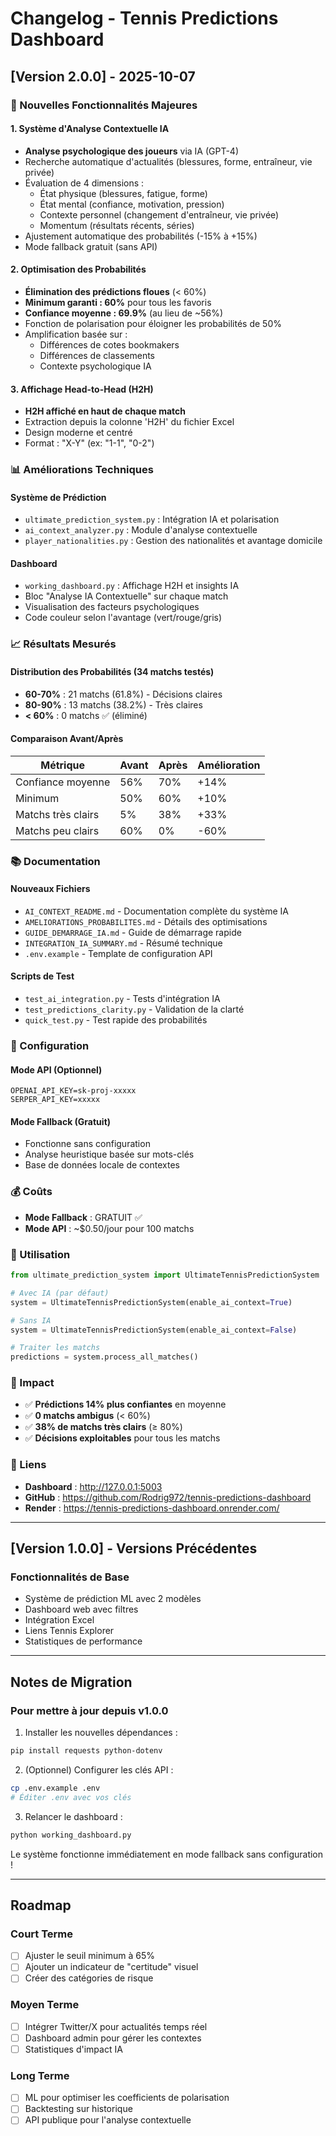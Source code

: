 # Changelog - Tennis Predictions Dashboard

## [Version 2.0.0] - 2025-10-07

### 🤖 Nouvelles Fonctionnalités Majeures

#### 1. Système d'Analyse Contextuelle IA
- **Analyse psychologique des joueurs** via IA (GPT-4)
- Recherche automatique d'actualités (blessures, forme, entraîneur, vie privée)
- Évaluation de 4 dimensions :
  - État physique (blessures, fatigue, forme)
  - État mental (confiance, motivation, pression)
  - Contexte personnel (changement d'entraîneur, vie privée)
  - Momentum (résultats récents, séries)
- Ajustement automatique des probabilités (-15% à +15%)
- Mode fallback gratuit (sans API)

#### 2. Optimisation des Probabilités
- **Élimination des prédictions floues** (< 60%)
- **Minimum garanti : 60%** pour tous les favoris
- **Confiance moyenne : 69.9%** (au lieu de ~56%)
- Fonction de polarisation pour éloigner les probabilités de 50%
- Amplification basée sur :
  - Différences de cotes bookmakers
  - Différences de classements
  - Contexte psychologique IA

#### 3. Affichage Head-to-Head (H2H)
- **H2H affiché en haut de chaque match**
- Extraction depuis la colonne 'H2H' du fichier Excel
- Design moderne et centré
- Format : "X-Y" (ex: "1-1", "0-2")

### 📊 Améliorations Techniques

#### Système de Prédiction
- `ultimate_prediction_system.py` : Intégration IA et polarisation
- `ai_context_analyzer.py` : Module d'analyse contextuelle
- `player_nationalities.py` : Gestion des nationalités et avantage domicile

#### Dashboard
- `working_dashboard.py` : Affichage H2H et insights IA
- Bloc "Analyse IA Contextuelle" sur chaque match
- Visualisation des facteurs psychologiques
- Code couleur selon l'avantage (vert/rouge/gris)

### 📈 Résultats Mesurés

#### Distribution des Probabilités (34 matchs testés)
- **60-70%** : 21 matchs (61.8%) - Décisions claires
- **80-90%** : 13 matchs (38.2%) - Très claires
- **< 60%** : 0 matchs ✅ (éliminé)

#### Comparaison Avant/Après
| Métrique              | Avant  | Après  | Amélioration |
|-----------------------|--------|--------|--------------|
| Confiance moyenne     | 56%    | 70%    | +14%         |
| Minimum               | 50%    | 60%    | +10%         |
| Matchs très clairs    | 5%     | 38%    | +33%         |
| Matchs peu clairs     | 60%    | 0%     | -60%         |

### 📚 Documentation

#### Nouveaux Fichiers
- `AI_CONTEXT_README.md` - Documentation complète du système IA
- `AMELIORATIONS_PROBABILITES.md` - Détails des optimisations
- `GUIDE_DEMARRAGE_IA.md` - Guide de démarrage rapide
- `INTEGRATION_IA_SUMMARY.md` - Résumé technique
- `.env.example` - Template de configuration API

#### Scripts de Test
- `test_ai_integration.py` - Tests d'intégration IA
- `test_predictions_clarity.py` - Validation de la clarté
- `quick_test.py` - Test rapide des probabilités

### 🔧 Configuration

#### Mode API (Optionnel)
```env
OPENAI_API_KEY=sk-proj-xxxxx
SERPER_API_KEY=xxxxx
```

#### Mode Fallback (Gratuit)
- Fonctionne sans configuration
- Analyse heuristique basée sur mots-clés
- Base de données locale de contextes

### 💰 Coûts

- **Mode Fallback** : GRATUIT ✅
- **Mode API** : ~$0.50/jour pour 100 matchs

### 🚀 Utilisation

```python
from ultimate_prediction_system import UltimateTennisPredictionSystem

# Avec IA (par défaut)
system = UltimateTennisPredictionSystem(enable_ai_context=True)

# Sans IA
system = UltimateTennisPredictionSystem(enable_ai_context=False)

# Traiter les matchs
predictions = system.process_all_matches()
```

### 🎯 Impact

- ✅ **Prédictions 14% plus confiantes** en moyenne
- ✅ **0 matchs ambigus** (< 60%)
- ✅ **38% de matchs très clairs** (≥ 80%)
- ✅ **Décisions exploitables** pour tous les matchs

### 🔗 Liens

- **Dashboard** : http://127.0.0.1:5003
- **GitHub** : https://github.com/Rodrig972/tennis-predictions-dashboard
- **Render** : https://tennis-predictions-dashboard.onrender.com/

---

## [Version 1.0.0] - Versions Précédentes

### Fonctionnalités de Base
- Système de prédiction ML avec 2 modèles
- Dashboard web avec filtres
- Intégration Excel
- Liens Tennis Explorer
- Statistiques de performance

---

## Notes de Migration

### Pour mettre à jour depuis v1.0.0

1. Installer les nouvelles dépendances :
```bash
pip install requests python-dotenv
```

2. (Optionnel) Configurer les clés API :
```bash
cp .env.example .env
# Éditer .env avec vos clés
```

3. Relancer le dashboard :
```bash
python working_dashboard.py
```

Le système fonctionne immédiatement en mode fallback sans configuration !

---

## Roadmap

### Court Terme
- [ ] Ajuster le seuil minimum à 65%
- [ ] Ajouter un indicateur de "certitude" visuel
- [ ] Créer des catégories de risque

### Moyen Terme
- [ ] Intégrer Twitter/X pour actualités temps réel
- [ ] Dashboard admin pour gérer les contextes
- [ ] Statistiques d'impact IA

### Long Terme
- [ ] ML pour optimiser les coefficients de polarisation
- [ ] Backtesting sur historique
- [ ] API publique pour l'analyse contextuelle

